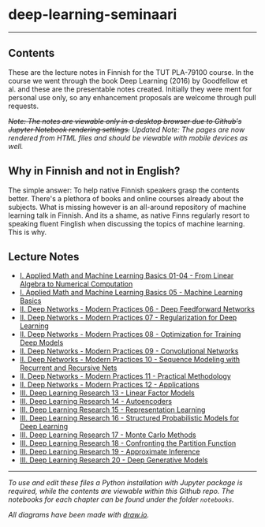 # deep-learning-seminaari

---

## Contents

These are the lecture notes in Finnish for the TUT PLA-79100 course. In the course we went through the book Deep Learning (2016) by Goodfellow et al. and these are the presentable notes created. Initially they were ment for personal use only, so any enhancement proposals are welcome through pull requests.

~~*Note: The notes are viewable only in a desktop browser due to Github's Jupyter Notebook rendering settings.*~~
*Updated Note: The pages are now rendered from HTML files and should be viewable with mobile devices as well.*

## Why in Finnish and not in English?

The simple answer: To help native Finnish speakers grasp the contents better. There's a plethora of books and online courses already about the subjects. What is missing however is an all-around repository of machine learning talk in Finnish. And its a shame, as native Finns regularly resort to speaking fluent Finglish when discussing the topics of machine learning. This is why. 

## Lecture Notes

 - [I. Applied Math and Machine Learning Basics 01-04 - From Linear Algebra to Numerical Computation](http://htmlpreview.github.io/?https://github.com/karmus89/deep-learning-seminaari/blob/master/notebooks/html/I.%20Applied%20Math%20and%20Machine%20Learning%20Basics%2001-04%20-%20From%20Linear%20Algebra%20to%20Numerical%20Computation.html)
 - [I. Applied Math and Machine Learning Basics 05 - Machine Learning Basics](http://htmlpreview.github.io/?https://github.com/karmus89/deep-learning-seminaari/blob/master/notebooks/html/I.%20Applied%20Math%20and%20Machine%20Learning%20Basics%2005%20-%20Machine%20Learning%20Basics.html)
 - [II. Deep Networks - Modern Practices 06 - Deep Feedforward Networks](http://htmlpreview.github.io/?https://github.com/karmus89/deep-learning-seminaari/blob/master/notebooks/html/II.%20Deep%20Networks%20-%20Modern%20Practices%2006%20-%20Deep%20Feedforward%20Networks.html)
 - [II. Deep Networks - Modern Practices 07 - Regularization for Deep Learning](http://htmlpreview.github.io/?https://github.com/karmus89/deep-learning-seminaari/blob/master/notebooks/html/II.%20Deep%20Networks%20-%20Modern%20Practices%2007%20-%20Regularization%20for%20Deep%20Learning.html)
 - [II. Deep Networks - Modern Practices 08 - Optimization for Training Deep Models](http://htmlpreview.github.io/?https://github.com/karmus89/deep-learning-seminaari/blob/master/notebooks/html/II.%20Deep%20Networks%20-%20Modern%20Practices%2008%20-%20Optimization%20for%20Training%20Deep%20Models.html)
 - [II. Deep Networks - Modern Practices 09 - Convolutional Networks](http://htmlpreview.github.io/?https://github.com/karmus89/deep-learning-seminaari/blob/master/notebooks/html/II.%20Deep%20Networks%20-%20Modern%20Practices%2009%20-%20Convolutional%20Networks.html)
 - [II. Deep Networks - Modern Practices 10 - Sequence Modeling with Recurrent and Recursive Nets](http://htmlpreview.github.io/?https://github.com/karmus89/deep-learning-seminaari/blob/master/notebooks/html/II.%20Deep%20Networks%20-%20Modern%20Practices%2010%20-%20Sequence%20Modeling%20with%20Recurrent%20and%20Recursive%20Nets.html)
 - [II. Deep Networks - Modern Practices 11 - Practical Methodology](http://htmlpreview.github.io/?https://github.com/karmus89/deep-learning-seminaari/blob/master/notebooks/html/II.%20Deep%20Networks%20-%20Modern%20Practices%2011%20-%20Practical%20Methodology.html)
 - [II. Deep Networks - Modern Practices 12 - Applications](http://htmlpreview.github.io/?https://github.com/karmus89/deep-learning-seminaari/blob/master/notebooks/html/II.%20Deep%20Networks%20-%20Modern%20Practices%2012%20-%20Applications.html)
 - [III. Deep Learning Research 13 - Linear Factor Models](http://htmlpreview.github.io/?https://github.com/karmus89/deep-learning-seminaari/blob/master/notebooks/html/III.%20Deep%20Learning%20Research%2013%20-%20Linear%20Factor%20Models.html)
 - [III. Deep Learning Research 14 - Autoencoders](http://htmlpreview.github.io/?https://github.com/karmus89/deep-learning-seminaari/blob/master/notebooks/html/III.%20Deep%20Learning%20Research%2014%20-%20Autoencoders.html)
 - [III. Deep Learning Research 15 - Representation Learning](http://htmlpreview.github.io/?https://github.com/karmus89/deep-learning-seminaari/blob/master/notebooks/html/III.%20Deep%20Learning%20Research%2015%20-%20Representation%20Learning.html)
 - [III. Deep Learning Research 16 - Structured Probabilistic Models for Deep Learning](http://htmlpreview.github.io/?https://github.com/karmus89/deep-learning-seminaari/blob/master/notebooks/html/III.%20Deep%20Learning%20Research%2016%20-%20Structured%20Probabilistic%20Models%20for%20Deep%20Learning.html)
 - [III. Deep Learning Research 17 - Monte Carlo Methods](http://htmlpreview.github.io/?https://github.com/karmus89/deep-learning-seminaari/blob/master/notebooks/html/III.%20Deep%20Learning%20Research%2017%20-%20Monte%20Carlo%20Methods.html)
 - [III. Deep Learning Research 18 - Confronting the Partition Function](http://htmlpreview.github.io/?https://github.com/karmus89/deep-learning-seminaari/blob/master/notebooks/html/III.%20Deep%20Learning%20Research%2018%20-%20Confronting%20the%20Partition%20Function.html)
 - [III. Deep Learning Research 19 - Approximate Inference](http://htmlpreview.github.io/?https://github.com/karmus89/deep-learning-seminaari/blob/master/notebooks/html/III.%20Deep%20Learning%20Research%2019%20-%20Approximate%20Inference.html)
 - [III. Deep Learning Research 20 - Deep Generative Models](http://htmlpreview.github.io/?https://github.com/karmus89/deep-learning-seminaari/blob/master/notebooks/html/III.%20Deep%20Learning%20Research%2020%20-%20Deep%20Generative%20Models.html)

---

*To use and edit these files a Python installation with Jupyter package is required, while the contents are viewable within this Github repo. The notebooks for each chapter can be found under the folder `notebooks`.*

*All diagrams have been made with [draw.io](http://htmlpreview.github.io/?https://www.draw.io/).*
